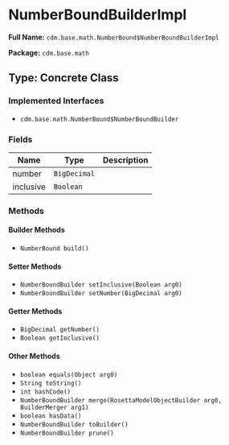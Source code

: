 # NumberBoundBuilderImpl

**Full Name:** `cdm.base.math.NumberBound$NumberBoundBuilderImpl`

**Package:** `cdm.base.math`

## Type: Concrete Class

### Implemented Interfaces

- `cdm.base.math.NumberBound$NumberBoundBuilder`

### Fields

| Name | Type | Description |
|------|------|-------------|
| number | `BigDecimal` |  |
| inclusive | `Boolean` |  |

### Methods

#### Builder Methods

- `NumberBound build()`

#### Setter Methods

- `NumberBoundBuilder setInclusive(Boolean arg0)`
- `NumberBoundBuilder setNumber(BigDecimal arg0)`

#### Getter Methods

- `BigDecimal getNumber()`
- `Boolean getInclusive()`

#### Other Methods

- `boolean equals(Object arg0)`
- `String toString()`
- `int hashCode()`
- `NumberBoundBuilder merge(RosettaModelObjectBuilder arg0, BuilderMerger arg1)`
- `boolean hasData()`
- `NumberBoundBuilder toBuilder()`
- `NumberBoundBuilder prune()`

